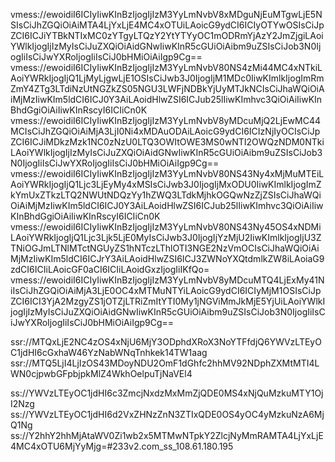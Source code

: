 vmess://ewoidiI6ICIyIiwKInBzIjogIjIzM3YyLmNvbV8xMDguNjEuMTgwLjE5NSIsCiJhZGQiOiAiMTA4LjYxLjE4MC4xOTUiLAoicG9ydCI6ICIyOTYwOSIsCiJpZCI6ICJiYTBkNTIxMC0zYTgyLTQzY2YtYTYyOC1mODRmYjAzY2JmZjgiLAoiYWlkIjogIjIzMyIsCiJuZXQiOiAidGNwIiwKInR5cGUiOiAibm9uZSIsCiJob3N0IjogIiIsCiJwYXRoIjogIiIsCiJ0bHMiOiAiIgp9Cg==
vmess://ewoidiI6ICIyIiwKInBzIjogIjIzM3YyLmNvbV80NS4zMi44MC4xNTkiLAoiYWRkIjogIjQ1LjMyLjgwLjE1OSIsCiJwb3J0IjogIjM1MDc0IiwKImlkIjogImRmZmY4ZTg3LTdiNzUtNGZkZS05NGU3LWFjNDBkYjUyMTJkNCIsCiJhaWQiOiAiMjMzIiwKIm5ldCI6ICJ0Y3AiLAoidHlwZSI6ICJub25lIiwKImhvc3QiOiAiIiwKInBhdGgiOiAiIiwKInRscyI6ICIiCn0K
vmess://ewoidiI6ICIyIiwKInBzIjogIjIzM3YyLmNvbV8yMDcuMjQ2LjEwMC44MCIsCiJhZGQiOiAiMjA3LjI0Ni4xMDAuODAiLAoicG9ydCI6ICIzNjIyOCIsCiJpZCI6ICJiMDkzMzk1NC0zNzU0LTQ3OWItOWE3MS0wNTI2OWQzNDM0NTkiLAoiYWlkIjogIjIzMyIsCiJuZXQiOiAidGNwIiwKInR5cGUiOiAibm9uZSIsCiJob3N0IjogIiIsCiJwYXRoIjogIiIsCiJ0bHMiOiAiIgp9Cg==
vmess://ewoidiI6ICIyIiwKInBzIjogIjIzM3YyLmNvbV80NS43Ny4xMjMuMTEiLAoiYWRkIjogIjQ1Ljc3LjEyMy4xMSIsCiJwb3J0IjogIjMxODU0IiwKImlkIjogImZkYmUxZTkzLTQ2NWUtNDQzYy1hZWQ3LTdkMjhkOGQwNzZjZSIsCiJhaWQiOiAiMjMzIiwKIm5ldCI6ICJ0Y3AiLAoidHlwZSI6ICJub25lIiwKImhvc3QiOiAiIiwKInBhdGgiOiAiIiwKInRscyI6ICIiCn0K
vmess://ewoidiI6ICIyIiwKInBzIjogIjIzM3YyLmNvbV80NS43Ny45OS4xNDMiLAoiYWRkIjogIjQ1Ljc3Ljk5LjE0MyIsCiJwb3J0IjogIjYzMjU2IiwKImlkIjogIjU3ZTNiOGJmLTNlMTctNGUyZS1hNTczLThlOTI3NGE2NzVmOCIsCiJhaWQiOiAiMjMzIiwKIm5ldCI6ICJrY3AiLAoidHlwZSI6ICJ3ZWNoYXQtdmlkZW8iLAoiaG9zdCI6ICIiLAoicGF0aCI6ICIiLAoidGxzIjogIiIKfQo=
vmess://ewoidiI6ICIyIiwKInBzIjogIjIzM3YyLmNvbV8yMDcuMTQ4LjExMy41NiIsCiJhZGQiOiAiMjA3LjE0OC4xMTMuNTYiLAoicG9ydCI6ICIyMjM1OSIsCiJpZCI6ICI3YjA2MzgyZS1jOTZjLTRiZmItYTI0My1jNGViMmJkMjE5YjUiLAoiYWlkIjogIjIzMyIsCiJuZXQiOiAidGNwIiwKInR5cGUiOiAibm9uZSIsCiJob3N0IjogIiIsCiJwYXRoIjogIiIsCiJ0bHMiOiAiIgp9Cg==

ssr://MTQxLjE2NC4zOS4xNjU6MjY3ODphdXRoX3NoYTFfdjQ6YWVzLTEyOC1jdHI6cGxhaW46YzNabWNqTnhkek14TW1aag
ssr://MTQ5LjI4LjIzOS43MDoyNDU2OmF1dGhfc2hhMV92NDphZXMtMTI4LWN0cjpwbGFpbjpkMlZ4WkhOelpuTjNaVEl4


ss://YWVzLTEyOC1jdHI6c3ZmcjNxdzMxMmZjQDE0MS4xNjQuMzkuMTY1OjI2Nzg
ss://YWVzLTEyOC1jdHI6d2VxZHNzZnN3ZTIxQDE0OS4yOC4yMzkuNzA6MjQ1Ng
ss://Y2hhY2hhMjAtaWV0Zi1wb2x5MTMwNTpkY2ZlcjNyMmRAMTA4LjYxLjE4MC4xOTU6MjYyMjg=#233v2.com_ss_108.61.180.195
